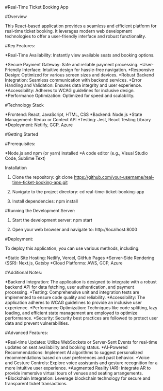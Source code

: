 #Real-Time Ticket Booking App

#Overview

This React-based application provides a seamless and efficient platform for real-time ticket booking. It leverages modern web development technologies to offer a user-friendly interface and robust functionality.

#Key Features:

*Real-Time Availability: Instantly view available seats and booking options.

*Secure Payment Gateway: Safe and reliable payment processing.
*User-Friendly Interface: Intuitive design for hassle-free navigation.
*Responsive Design: Optimized for various screen sizes and devices.
*Robust Backend Integration: Seamless communication with backend services.
*Error Handling and Validation: Ensures data integrity and user experience.
*Accessibility: Adheres to WCAG guidelines for inclusive design.
*Performance Optimization: Optimized for speed and scalability.

#Technology Stack

*Frontend: React, JavaScript, HTML, CSS
*Backend: Node.js
*State Management: Redux or Context API
*Testing: Jest, React Testing Library
*Deployment: Netlify, GCP, Azure

#Getting Started

#Prerequisites:

*Node.js and npm (or yarn) installed
*A code editor (e.g., Visual Studio Code, Sublime Text)

Installation

1. Clone the repository:
      git clone https://github.com/your-username/real-time-ticket-booking-app.git

2. Navigate to the project directory:
      cd real-time-ticket-booking-app

3. Install dependencies:
      npm install

#Running the Development Server:

1. Start the development server:
      npm start

2. Open your web browser and navigate to:
      http://localhost:8000

#Deployment:

To deploy this application, you can use various methods, including:

*Static Site Hosting: Netlify, Vercel, GitHub Pages
*Server-Side Rendering (SSR): Next.js, Gatsby
*Cloud Platforms: AWS, GCP, Azure


#Additional Notes:

*Backend Integration: The application is designed to integrate with a robust backend API for data fetching, user authentication, and payment processing.
*Testing: Comprehensive unit and integration tests are implemented to ensure code quality and reliability.
*Accessibility: The application adheres to WCAG guidelines to provide an inclusive user experience.
*Performance Optimization: Techniques like code splitting, lazy loading, and efficient state management are employed to optimize performance.
*Security: Security best practices are followed to protect user data and prevent vulnerabilities.


#Advanced Features:

*Real-time Updates: Utilize WebSockets or Server-Sent Events for real-time updates on seat availability and booking status.
*AI-Powered Recommendations: Implement AI algorithms to suggest personalized recommendations based on user preferences and past behavior.
*Voice and Gesture Controls: Explore voice assistants and gesture recognition for a more intuitive user experience.
*Augmented Reality (AR): Integrate AR to provide immersive virtual tours of venues and seating arrangements.
*Blockchain Integration: Leverage blockchain technology for secure and transparent ticket transactions.

